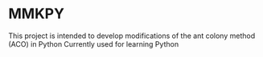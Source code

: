 # MMKPY
This project is intended to develop modifications of the ant colony method (ACO) in Python Currently used for learning Python

